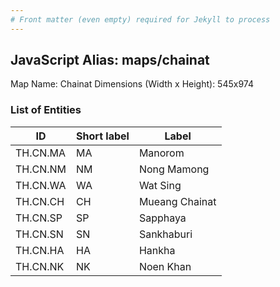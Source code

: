 ```yaml
---
# Front matter (even empty) required for Jekyll to process
---
```


## JavaScript Alias: maps/chainat

Map Name: Chainat
Dimensions (Width x Height): 545x974

### List of Entities

| ID       | Short label | Label          |
| -------- | ----------- | -------------- |
| TH.CN.MA | MA          | Manorom        |
| TH.CN.NM | NM          | Nong Mamong    |
| TH.CN.WA | WA          | Wat Sing       |
| TH.CN.CH | CH          | Mueang Chainat |
| TH.CN.SP | SP          | Sapphaya       |
| TH.CN.SN | SN          | Sankhaburi     |
| TH.CN.HA | HA          | Hankha         |
| TH.CN.NK | NK          | Noen Khan      |

